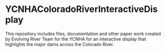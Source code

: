 # YCNHAColoradoRiverInteractiveDisplay
This repository includes files, documentation and other paper work created by Evolving River Team for the YCNHA for an interactive display that highlights the major dams across the Colorado River.
